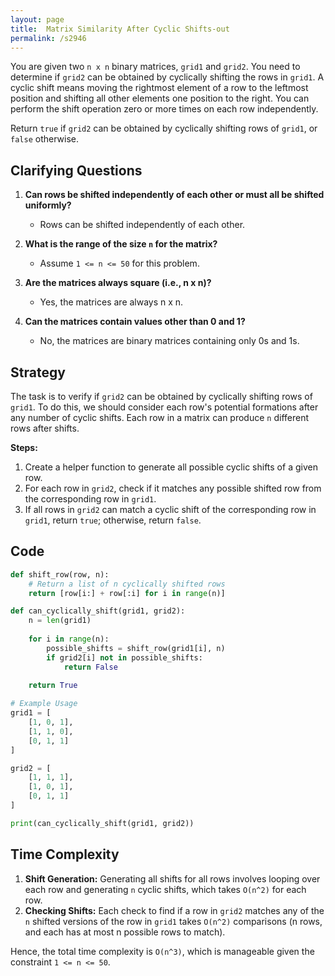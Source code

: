 ```yaml
---
layout: page
title:  Matrix Similarity After Cyclic Shifts-out
permalink: /s2946
---
```


You are given two `n x n` binary matrices, `grid1` and `grid2`. You need to determine if `grid2` can be obtained by cyclically shifting the rows in `grid1`. A cyclic shift means moving the rightmost element of a row to the leftmost position and shifting all other elements one position to the right. You can perform the shift operation zero or more times on each row independently.

Return `true` if `grid2` can be obtained by cyclically shifting rows of `grid1`, or `false` otherwise.

## Clarifying Questions

1. **Can rows be shifted independently of each other or must all be shifted uniformly?**
   - Rows can be shifted independently of each other.

2. **What is the range of the size `n` for the matrix?**
   - Assume `1 <= n <= 50` for this problem.

3. **Are the matrices always square (i.e., n x n)?**
   - Yes, the matrices are always n x n.

4. **Can the matrices contain values other than 0 and 1?**
   - No, the matrices are binary matrices containing only 0s and 1s.

## Strategy

The task is to verify if `grid2` can be obtained by cyclically shifting rows of `grid1`. To do this, we should consider each row's potential formations after any number of cyclic shifts. Each row in a matrix can produce `n` different rows after shifts.

**Steps:**
1. Create a helper function to generate all possible cyclic shifts of a given row.
2. For each row in `grid2`, check if it matches any possible shifted row from the corresponding row in `grid1`.
3. If all rows in `grid2` can match a cyclic shift of the corresponding row in `grid1`, return `true`; otherwise, return `false`.

## Code

```python
def shift_row(row, n):
    # Return a list of n cyclically shifted rows
    return [row[i:] + row[:i] for i in range(n)]

def can_cyclically_shift(grid1, grid2):
    n = len(grid1)
    
    for i in range(n):
        possible_shifts = shift_row(grid1[i], n)
        if grid2[i] not in possible_shifts:
            return False
    
    return True

# Example Usage
grid1 = [
    [1, 0, 1],
    [1, 1, 0],
    [0, 1, 1]
]

grid2 = [
    [1, 1, 1],
    [1, 0, 1],
    [0, 1, 1]
]

print(can_cyclically_shift(grid1, grid2))
```

## Time Complexity

1. **Shift Generation:** Generating all shifts for all rows involves looping over each row and generating `n` cyclic shifts, which takes `O(n^2)` for each row.
2. **Checking Shifts:** Each check to find if a row in `grid2` matches any of the `n` shifted versions of the row in `grid1` takes `O(n^2)` comparisons (n rows, and each has at most n possible rows to match).

Hence, the total time complexity is `O(n^3)`, which is manageable given the constraint `1 <= n <= 50`.